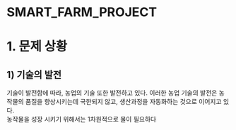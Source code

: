 # SMART_FARM_PROJECT
# 1. 문제 상황
## 1) 기술의 발전
기술이 발전함에 따라, 농업의 기술 또한 발전하고 있다. 이러한 농업 기술의 발전은 농작물의 품질을 향상시키는데 국한되지 않고, 생산과정을 자동화하는 것으로 이어지고 있다. <br>
농작물을 성장 시키기 위해서는 1차원적으로 물이 필요하다 
